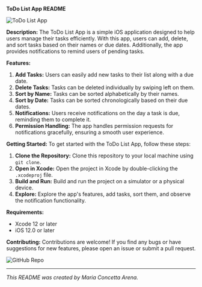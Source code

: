 **ToDo List App README**

![ToDo List App](todo_app_banner.png)

**Description:**
The ToDo List App is a simple iOS application designed to help users manage their tasks efficiently. With this app, users can add, delete, and sort tasks based on their names or due dates. Additionally, the app provides notifications to remind users of pending tasks.

**Features:**
1. **Add Tasks:** Users can easily add new tasks to their list along with a due date.
2. **Delete Tasks:** Tasks can be deleted individually by swiping left on them.
3. **Sort by Name:** Tasks can be sorted alphabetically by their names.
4. **Sort by Date:** Tasks can be sorted chronologically based on their due dates.
5. **Notifications:** Users receive notifications on the day a task is due, reminding them to complete it.
6. **Permission Handling:** The app handles permission requests for notifications gracefully, ensuring a smooth user experience.

**Getting Started:**
To get started with the ToDo List App, follow these steps:
1. **Clone the Repository:** Clone this repository to your local machine using `git clone`.
2. **Open in Xcode:** Open the project in Xcode by double-clicking the `.xcodeproj` file.
3. **Build and Run:** Build and run the project on a simulator or a physical device.
4. **Explore:** Explore the app's features, add tasks, sort them, and observe the notification functionality.

**Requirements:**
- Xcode 12 or later
- iOS 12.0 or later

**Contributing:**
Contributions are welcome! If you find any bugs or have suggestions for new features, please open an issue or submit a pull request.

![GitHub Repo](github_repo_link.png)

---
*This README was created by Maria Concetta Arena.*
